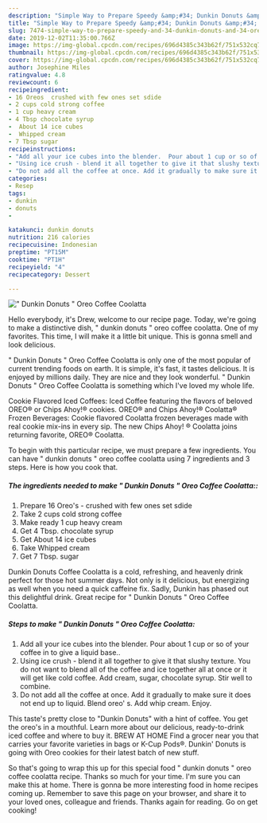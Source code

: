 ```yaml
---
description: "Simple Way to Prepare Speedy &amp;#34; Dunkin Donuts &amp;#34; Oreo Coffee Coolatta"
title: "Simple Way to Prepare Speedy &amp;#34; Dunkin Donuts &amp;#34; Oreo Coffee Coolatta"
slug: 7474-simple-way-to-prepare-speedy-and-34-dunkin-donuts-and-34-oreo-coffee-coolatta
date: 2019-12-02T11:35:00.766Z
image: https://img-global.cpcdn.com/recipes/696d4385c343b62f/751x532cq70/dunkin-donuts-oreo-coffee-coolatta-recipe-main-photo.jpg
thumbnail: https://img-global.cpcdn.com/recipes/696d4385c343b62f/751x532cq70/dunkin-donuts-oreo-coffee-coolatta-recipe-main-photo.jpg
cover: https://img-global.cpcdn.com/recipes/696d4385c343b62f/751x532cq70/dunkin-donuts-oreo-coffee-coolatta-recipe-main-photo.jpg
author: Josephine Miles
ratingvalue: 4.8
reviewcount: 6
recipeingredient:
- 16 Oreos  crushed with few ones set sdide
- 2 cups cold strong coffee
- 1 cup heavy cream
- 4 Tbsp chocolate syrup
-  About 14 ice cubes
-  Whipped cream
- 7 Tbsp sugar
recipeinstructions:
- "Add all your ice cubes into the blender.  Pour about 1 cup or so of your coffee in to give a liquid base.."
- "Using ice crush - blend it all together to give it that slushy texture. You do not want to blend all of the coffee and ice together all at once or it will get like cold coffee. Add cream, sugar, chocolate syrup. Stir well to combine."
- "Do not add all the coffee at once. Add it gradually to make sure it does not end up to liquid. Blend oreo&#39; s. Add whip cream. Enjoy."
categories:
- Resep
tags:
- dunkin
- donuts
- 

katakunci: dunkin donuts 
nutrition: 216 calories
recipecuisine: Indonesian
preptime: "PT15M"
cooktime: "PT1H"
recipeyield: "4"
recipecategory: Dessert

---
```



![&#34; Dunkin Donuts &#34; Oreo Coffee Coolatta](https://img-global.cpcdn.com/recipes/696d4385c343b62f/751x532cq70/dunkin-donuts-oreo-coffee-coolatta-recipe-main-photo.jpg)

Hello everybody, it's Drew, welcome to our recipe page. Today, we're going to make a distinctive dish, &#34; dunkin donuts &#34; oreo coffee coolatta. One of my favorites. This time, I will make it a little bit unique. This is gonna smell and look delicious.

&#34; Dunkin Donuts &#34; Oreo Coffee Coolatta is only one of the most popular of current trending foods on earth. It is simple, it's fast, it tastes delicious. It is enjoyed by millions daily. They are nice and they look wonderful. &#34; Dunkin Donuts &#34; Oreo Coffee Coolatta is something which I've loved my whole life.

Cookie Flavored Iced Coffees: Iced Coffee featuring the flavors of beloved OREO® or Chips Ahoy!® cookies. OREO® and Chips Ahoy!® Coolatta® Frozen Beverages: Cookie flavored Coolatta frozen beverages made with real cookie mix-ins in every sip. The new Chips Ahoy! ® Coolatta joins returning favorite, OREO® Coolatta.


To begin with this particular recipe, we must prepare a few ingredients. You can have &#34; dunkin donuts &#34; oreo coffee coolatta using 7 ingredients and 3 steps. Here is how you cook that.

##### The ingredients needed to make &#34; Dunkin Donuts &#34; Oreo Coffee Coolatta::

1. Prepare 16 Oreo&#39;s - crushed with few ones set sdide
1. Take 2 cups cold strong coffee
1. Make ready 1 cup heavy cream
1. Get 4 Tbsp. chocolate syrup
1. Get  About 14 ice cubes
1. Take  Whipped cream
1. Get 7 Tbsp. sugar


Dunkin Donuts Coffee Coolatta is a cold, refreshing, and heavenly drink perfect for those hot summer days. Not only is it delicious, but energizing as well when you need a quick caffeine fix. Sadly, Dunkin has phased out this delightful drink. Great recipe for &#34; Dunkin Donuts &#34; Oreo Coffee Coolatta. 

##### Steps to make &#34; Dunkin Donuts &#34; Oreo Coffee Coolatta:

1. Add all your ice cubes into the blender.  Pour about 1 cup or so of your coffee in to give a liquid base..
1. Using ice crush - blend it all together to give it that slushy texture. You do not want to blend all of the coffee and ice together all at once or it will get like cold coffee. Add cream, sugar, chocolate syrup. Stir well to combine.
1. Do not add all the coffee at once. Add it gradually to make sure it does not end up to liquid. Blend oreo&#39; s. Add whip cream. Enjoy.


This taste&#39;s pretty close to &#34;Dunkin Donuts&#34; with a hint of coffee. You get the oreo&#39;s in a mouthful. Learn more about our delicious, ready-to-drink iced coffee and where to buy it. BREW AT HOME Find a grocer near you that carries your favorite varieties in bags or K-Cup Pods®. Dunkin&#39; Donuts is going with Oreo cookies for their latest batch of new stuff. 

So that's going to wrap this up for this special food &#34; dunkin donuts &#34; oreo coffee coolatta recipe. Thanks so much for your time. I'm sure you can make this at home. There is gonna be more interesting food in home recipes coming up. Remember to save this page on your browser, and share it to your loved ones, colleague and friends. Thanks again for reading. Go on get cooking!
